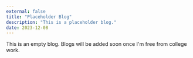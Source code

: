 ```yaml
---
external: false
title: "Placeholder Blog"
description: "This is a placeholder blog."
date: 2023-12-08
---
```


This is an empty blog. Blogs will be added soon once I'm free from college work.

